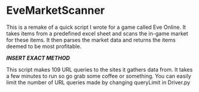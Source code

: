 # EveMarketScanner
This is a remake of a quick script I wrote for a game called Eve Online.
It takes items from a predefined excel sheet and scans the in-game market
for these items. It then parses the market data and returns the items
deemed to be most profitable.

 ***INSERT EXACT METHOD***

This script makes 109 URL queries to the sites it gathers data from.
It takes a few minutes to run so go grab some coffee or something.
You can easily limit the number of URL queries made by changing queryLimit
in Driver.py